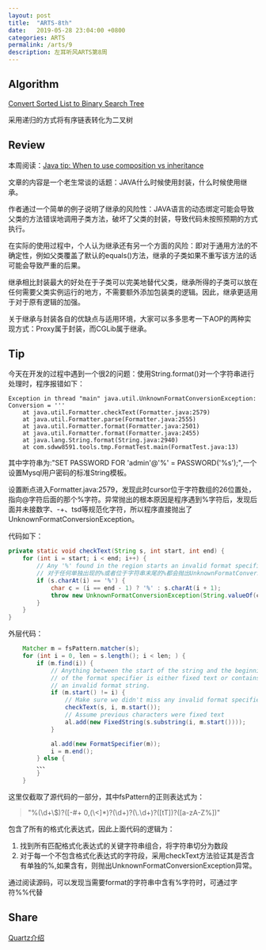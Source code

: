 ```yaml
---
layout: post
title:  "ARTS-8th"
date:   2019-05-28 23:04:00 +0800
categories: ARTS
permalink: /arts/9
description: 左耳听风ARTS第8周
---
```


## Algorithm

[Convert Sorted List to Binary Search Tree](../../leetcode/109)

采用递归的方式将有序链表转化为二叉树

## Review

本周阅读：[Java tip: When to use composition vs inheritance](https://www.javaworld.com/article/2990828/java-101-primer-composition-and-inheritance.html)

文章的内容是一个老生常谈的话题：JAVA什么时候使用封装，什么时候使用继承。

作者通过一个简单的例子说明了继承的风险性：JAVA语言的动态绑定可能会导致父类的方法错误地调用子类方法，破坏了父类的封装，导致代码未按照预期的方式执行。

在实际的使用过程中，个人认为继承还有另一个方面的风险：即对于通用方法的不确定性，例如父类覆盖了默认的equals()方法，继承的子类如果不重写该方法的话可能会导致严重的后果。

继承相比封装最大的好处在于子类可以完美地替代父类，继承所得的子类可以放在任何需要父类实例运行的地方，不需要额外添加包装类的逻辑。因此，继承更适用于对于原有逻辑的加强。

关于继承与封装各自的优缺点与适用环境，大家可以多多思考一下AOP的两种实现方式：Proxy属于封装，而CGLib属于继承。

## Tip

今天在开发的过程中遇到一个很2的问题：使用String.format()对一个字符串进行处理时，程序报错如下：
``` 
Exception in thread "main" java.util.UnknownFormatConversionException: Conversion = '''
	at java.util.Formatter.checkText(Formatter.java:2579)
	at java.util.Formatter.parse(Formatter.java:2555)
	at java.util.Formatter.format(Formatter.java:2501)
	at java.util.Formatter.format(Formatter.java:2455)
	at java.lang.String.format(String.java:2940)
	at com.sdww8591.tools.tmp.FormatTest.main(FormatTest.java:13)
```
其中字符串为:"SET PASSWORD FOR 'admin'@'%' = PASSWORD('%s');",一个设置Mysql用户密码的标准String模板。

设置断点进入Formatter.java:2579，发现此时cursor位于字符数组的26位置处，指向@字符后面的那个%字符。异常抛出的根本原因是程序遇到%字符后，发现后面并未接数字、-+、tsd等规范化字符，所以程序直接抛出了UnknownFormatConversionException。

代码如下：
``` java
private static void checkText(String s, int start, int end) {
    for (int i = start; i < end; i++) {
        // Any '%' found in the region starts an invalid format specifier.
        // 对于任何单独出现的%或者位于字符串末尾的%都会抛出UnknownFormatConversionException
        if (s.charAt(i) == '%') {
            char c = (i == end - 1) ? '%' : s.charAt(i + 1);
            throw new UnknownFormatConversionException(String.valueOf(c));
        }
    }
}
```

外层代码：
``` java
    Matcher m = fsPattern.matcher(s);
    for (int i = 0, len = s.length(); i < len; ) {
        if (m.find(i)) {
            // Anything between the start of the string and the beginning
            // of the format specifier is either fixed text or contains
            // an invalid format string.
            if (m.start() != i) {
                // Make sure we didn't miss any invalid format specifiers
                checkText(s, i, m.start());
                // Assume previous characters were fixed text
                al.add(new FixedString(s.substring(i, m.start())));
            }

            al.add(new FormatSpecifier(m));
            i = m.end();
        } else {
        、、、
        }
    }
```
这里仅截取了源代码的一部分，其中fsPattern的正则表达式为：
> "%(\\d+\\$)?([-#+ 0,(\\<]*)?(\\d+)?(\\.\\d+)?([tT])?([a-zA-Z%])"

包含了所有的格式化表达式，因此上面代码的逻辑为：
1. 找到所有匹配格式化表达式的关键字符串组合，将字符串切分为数段
2. 对于每一个不包含格式化表达式的字符段，采用checkText方法验证其是否含有单独的%,如果含有，则抛出UnknownFormatConversionException异常。

通过阅读源码，可以发现当需要format的字符串中含有%字符时，可通过字符%%代替


## Share

[Quartz介绍](../../quartz/schduler)